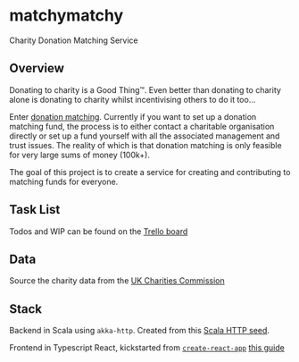 # matchymatchy

Charity Donation Matching Service

## Overview

Donating to charity is a Good Thing™. Even better than donating to charity alone is donating to charity whilst incentivising others to do it too...

Enter [donation matching](https://en.wikipedia.org/wiki/Matching_funds). Currently if you want to set up a donation matching fund, the process is to either contact a charitable organisation directly or set up a fund yourself with all the associated management and trust issues. The reality of which is that donation matching is only feasible for very large sums of money (100k+).

The goal of this project is to create a service for creating and contributing to matching funds for everyone.

## Task List

Todos and WIP can be found on the [Trello board](https://trello.com/b/inY6VuaN/matchymatchy)

## Data

Source the charity data from the [UK Charities Commission](http://data.charitycommission.gov.uk/)

## Stack

Backend in Scala using `akka-http`. Created from this [Scala HTTP seed](https://github.com/yeghishe/minimal-scala-akka-http-seed.g8).

Frontend in Typescript React, kickstarted from [`create-react-app`](https://github.com/facebook/create-react-app) [this guide](https://github.com/Microsoft/TypeScript-React-Starter)
